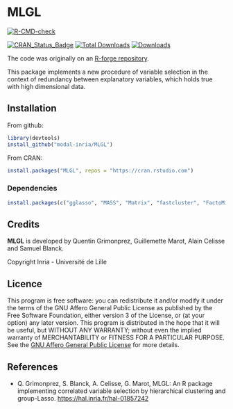 # MLGL

[![R-CMD-check](https://github.com/modal-inria/MLGL/workflows/R-CMD-check/badge.svg)](https://github.com/modal-inria/MLGL/actions)

[![CRAN_Status_Badge](http://www.r-pkg.org/badges/version/MLGL)](https://cran.r-project.org/package=MLGL) [![Total Downloads](http://cranlogs.r-pkg.org/badges/grand-total/MLGL?color=blue)](http://cranlogs.r-pkg.org/badges/grand-total/MLGL) [![Downloads](https://cranlogs.r-pkg.org/badges/MLGL)](https://cran.rstudio.com/web/packages/MLGL/index.html)

The code was originally on an [R-forge repository](https://r-forge.r-project.org/projects/hcgglasso/).


This package implements a new procedure of variable selection in the context of redundancy between explanatory variables, which holds true with high dimensional data.


## Installation

From github:
``` r
library(devtools)
install_github("modal-inria/MLGL")
```

From CRAN:
``` r
install.packages("MLGL", repos = "https://cran.rstudio.com")
```

### Dependencies

``` r
install.packages(c("gglasso", "MASS", "Matrix", "fastcluster", "FactoMineR", "parallelDist"), repos = "https://cran.rstudio.com")
```   

## Credits

**MLGL** is developed by Quentin Grimonprez, Guillemette Marot, Alain Celisse and Samuel Blanck.

Copyright Inria - Université de Lille

## Licence

This program is free software: you can redistribute it and/or modify
it under the terms of the GNU Affero General Public License as
published by the Free Software Foundation, either version 3 of the
License, or (at your option) any later version.
This program is distributed in the hope that it will be useful,
but WITHOUT ANY WARRANTY; without even the implied warranty of
MERCHANTABILITY or FITNESS FOR A PARTICULAR PURPOSE.  See the
[GNU Affero General Public License](https://www.gnu.org/licenses/agpl-3.0.en.html) for more details.


## References

*  Q. Grimonprez, S. Blanck, A. Celisse, G. Marot, MLGL: An R package implementing correlated variable selection by hierarchical clustering and group-Lasso. https://hal.inria.fr/hal-01857242

